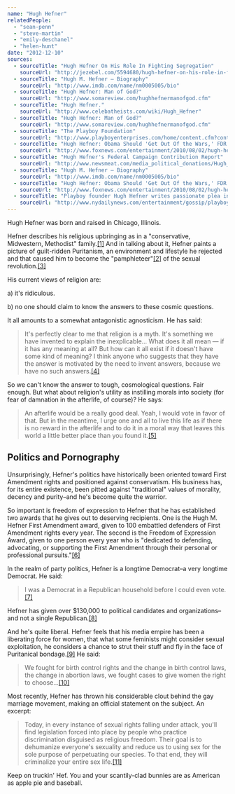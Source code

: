 ```yaml
---
name: "Hugh Hefner"
relatedPeople:
  - "sean-penn"
  - "steve-martin"
  - "emily-deschanel"
  - "helen-hunt"
date: "2012-12-10"
sources:
  - sourceTitle: "Hugh Hefner On His Role In Fighting Segregation"
    sourceUrl: "http://jezebel.com/5594680/hugh-hefner-on-his-role-in-fighting-segregation"
  - sourceTitle: "Hugh M. Hefner – Biography"
    sourceUrl: "http://www.imdb.com/name/nm0005005/bio"
  - sourceTitle: "Hugh Hefner: Man of God?"
    sourceUrl: "http://www.somareview.com/hughhefnermanofgod.cfm"
  - sourceTitle: "Hugh Hefner."
    sourceUrl: "http://www.celebatheists.com/wiki/Hugh_Hefner"
  - sourceTitle: "Hugh Hefner: Man of God?"
    sourceUrl: "http://www.somareview.com/hughhefnermanofgod.cfm"
  - sourceTitle: "The Playboy Foundation"
    sourceUrl: "http://www.playboyenterprises.com/home/content.cfm?content=t_title_as_division&ArtTypeID=0008B752-BBD0-1C76-8FEA8304E50A010D&packet=0001F2B3-75D2-1C7A-9B578304E50A011A&MmenuFlag=foundation&viewMe=1"
  - sourceTitle: "Hugh Hefner: Obama Should 'Get Out Of the Wars,' FDR Was Best President"
    sourceUrl: "http://www.foxnews.com/entertainment/2010/08/02/hugh-hefner-obama-wars-fdr-best-president/"
  - sourceTitle: "Hugh Hefner's Federal Campaign Contribution Report"
    sourceUrl: "http://www.newsmeat.com/media_political_donations/Hugh_Hefner.php"
  - sourceTitle: "Hugh M. Hefner – Biography"
    sourceUrl: "http://www.imdb.com/name/nm0005005/bio"
  - sourceTitle: "Hugh Hefner: Obama Should 'Get Out Of the Wars,' FDR Was Best President"
    sourceUrl: "http://www.foxnews.com/entertainment/2010/08/02/hugh-hefner-obama-wars-fdr-best-president/"
  - sourceTitle: "Playboy founder Hugh Hefner writes passionate plea in support of gay marriage"
    sourceUrl: "http://www.nydailynews.com/entertainment/gossip/playboy-founder-hugh-hefner-writes-passionate-plea-support-gay-marriage-article-1.1142988"
---
```


Hugh Hefner was born and raised in Chicago, Illinois.

Hefner describes his religious upbringing as in a "conservative, Midwestern, Methodist" family.<a class="source-citation" href="http://jezebel.com/5594680/hugh-hefner-on-his-role-in-fighting-segregation" title="Hugh Hefner On His Role In Fighting Segregation">[1]</a> And in talking about it, Hefner paints a picture of guilt-ridden Puritanism, an environment and lifestyle he rejected and that caused him to become the "pamphleteer"<a class="source-citation" href="http://www.imdb.com/name/nm0005005/bio" title="Hugh M. Hefner – Biography">[2]</a> of the sexual revolution.<a class="source-citation" href="http://www.somareview.com/hughhefnermanofgod.cfm" title="Hugh Hefner: Man of God?">[3]</a>

His current views of religion are:

a) it's ridiculous.

b) no one should claim to know the answers to these cosmic questions.

It all amounts to a somewhat antagonistic agnosticism. He has said:

>It's perfectly clear to me that religion is a myth. It's something we have invented to explain the inexplicable… What does it all mean — if it has any meaning at all? But how can it all exist if it doesn't have some kind of meaning? I think anyone who suggests that they have the answer is motivated by the need to invent answers, because we have no such answers.<a class="source-citation" href="http://www.celebatheists.com/wiki/Hugh_Hefner" title="Hugh Hefner.">[4]</a>

So we can't know the answer to tough, cosmological questions. Fair enough. But what about religion's utility as instilling morals into society (for fear of damnation in the afterlife, of course)? He says:

>An afterlife would be a really good deal. Yeah, I would vote in favor of that. But in the meantime, I urge one and all to live this life as if there is no reward in the afterlife and to do it in a moral way that leaves this world a little better place than you found it.<a class="source-citation" href="http://www.somareview.com/hughhefnermanofgod.cfm" title="Hugh Hefner: Man of God?">[5]</a>

## 

## Politics and Pornography

Unsurprisingly, Hefner's politics have historically been oriented toward First Amendment rights and positioned against conservatism. His business has, for its entire existence, been pitted against "traditional" values of morality, decency and purity–and he's become quite the warrior.

So important is freedom of expression to Hefner that he has established two awards that he gives out to deserving recipients. One is the Hugh M. Hefner First Amendment award, given to 100 embattled defenders of First Amendment rights every year. The second is the Freedom of Expression Award, given to one person every year who is "dedicated to defending, advocating, or supporting the First Amendment through their personal or professional pursuits."<a class="source-citation" href="http://www.playboyenterprises.com/home/content.cfm?content=t_title_as_division&ArtTypeID=0008B752-BBD0-1C76-8FEA8304E50A010D&packet=0001F2B3-75D2-1C7A-9B578304E50A011A&MmenuFlag=foundation&viewMe=1" title="The Playboy Foundation">[6]</a>

In the realm of party politics, Hefner is a longtime Democrat–a very longtime Democrat. He said:

>I was a Democrat in a Republican household before I could even vote.<a class="source-citation" href="http://www.foxnews.com/entertainment/2010/08/02/hugh-hefner-obama-wars-fdr-best-president/" title="Hugh Hefner: Obama Should &apos;Get Out Of the Wars,&apos; FDR Was Best President">[7]</a>

Hefner has given over $130,000 to political candidates and organizations–and not a single Republican.<a class="source-citation" href="http://www.newsmeat.com/media_political_donations/Hugh_Hefner.php" title="Hugh Hefner&apos;s Federal Campaign Contribution Report">[8]</a>

And he's quite liberal. Hefner feels that his media empire has been a liberating force for women, that what some feminists might consider sexual exploitation, he considers a chance to strut their stuff and fly in the face of Puritanical bondage.<a class="source-citation" href="http://www.imdb.com/name/nm0005005/bio" title="Hugh M. Hefner – Biography">[9]</a> He said:

>We fought for birth control rights and the change in birth control laws, the change in abortion laws, we fought cases to give women the right to choose…<a class="source-citation" href="http://www.foxnews.com/entertainment/2010/08/02/hugh-hefner-obama-wars-fdr-best-president/" title="Hugh Hefner: Obama Should &apos;Get Out Of the Wars,&apos; FDR Was Best President">[10]</a>

Most recently, Hefner has thrown his considerable clout behind the gay marriage movement, making an official statement on the subject. An excerpt:

>Today, in every instance of sexual rights falling under attack, you'll find legislation forced into place by people who practice discrimination disguised as religious freedom. Their goal is to dehumanize everyone's sexuality and reduce us to using sex for the sole purpose of perpetuating our species. To that end, they will criminalize your entire sex life.<a class="source-citation" href="http://www.nydailynews.com/entertainment/gossip/playboy-founder-hugh-hefner-writes-passionate-plea-support-gay-marriage-article-1.1142988" title="Playboy founder Hugh Hefner writes passionate plea in support of gay marriage">[11]</a>

Keep on truckin' Hef. You and your scantily-clad bunnies are as American as apple pie and baseball.